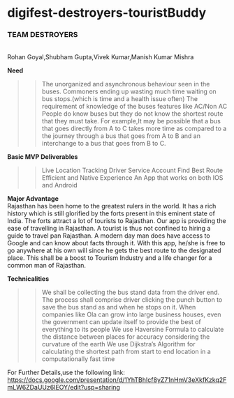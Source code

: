 # digifest-destroyers-touristBuddy
<h3>TEAM DESTROYERS</h3><br>
Rohan Goyal,Shubham Gupta,Vivek Kumar,Manish Kumar Mishra<br>

<b>Need</b>
>>The unorganized and asynchronous behaviour seen in the buses. 
>>Commoners ending up wasting much time waiting on bus stops.(which is  time and a health issue often)
>>The requirement of knowledge of the buses features like AC/Non AC
>>People do know buses but they do not know the shortest route that they must take. For example,It may be possible that a bus that goes directly from A to C takes more time as compared to a the journey through a bus that goes from A to B and an interchange to a bus that goes from B to C.

<b>Basic MVP Deliverables</b><br>
>>Live Location Tracking
>>Driver Service Account
>>Find Best Route
>Efficient and Native Experience
>>An App that works on both IOS and Android

<b>Major Advantage</b><br>
Rajasthan has been home to the greatest rulers in the world. It has a rich history which is still glorified by the forts present in this eminent state of India.
The forts attract a lot of tourists to Rajasthan. Our app is providing the ease of travelling in Rajasthan. A tourist is thus not confined to hiring a guide to travel pan Rajasthan. A modern day man does have access to Google and can know about facts through it. With this app, he/she is free to go anywhere at his own will since he gets the best route to the designated place. 
This shall be a boost to Tourism Industry and a life changer for a common man of Rajasthan.

<b>Technicalities</b>
>>We shall be collecting the bus stand data from the driver end. The process shall comprise driver clicking the punch button to save the bus stand as and when he stops on it. When companies like Ola can grow into large business houses, even the government can update itself to provide the best of everything to its people
>We use Haversine Formula  to calculate the distance between places for accuracy considering the curvature of the earth
>>We use Dijkstra’s Algorithm for calculating the shortest path from start to end location in a computationally fast time

For Further Details,use the following link: <a href="https://docs.google.com/presentation/d/1YhTBhIcf8yZ71nHmV3eXkfKzkq2FmLW6ZDaUUz6IEOY/edit?usp=sharing">https://docs.google.com/presentation/d/1YhTBhIcf8yZ71nHmV3eXkfKzkq2FmLW6ZDaUUz6IEOY/edit?usp=sharing</a>
